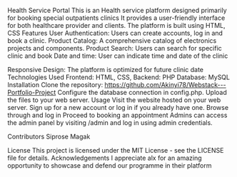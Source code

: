 Health Service Portal
This is an Health service platform designed primarily for booking special outpatients clinics It provides a user-friendly interface for both healthcare provider and clients. The platform is built using HTML, CSS
Features
User Authentication: Users can create accounts, log in and book a clinic.
Product Catalog: A comprehensive catalog of electronics projects and components.
Product Search: Users can search for specific clinic and book
Date and time: User can indicate time and date of the clinic

Responsive Design: The platform is optimized for future clinic date
Technologies Used
Frontend: HTML, CSS, 
Backend: PHP
Database: MySQL
Installation
Clone the repository: https://github.com/Akinyi78/Webstack---Portfolio-Project
Configure the database connection in config.php.
Upload the files to your web server.
Usage
Visit the website hosted on your web server.
Sign up for a new account or log in if you already have one.
Browse through and log in 
Proceed to booking an appointment
Admins can access the admin panel by visiting /admin and log in using admin credentials.

Contributors
Siprose Magak

License
This project is licensed under the MIT License - see the LICENSE file for details.
Acknowledgements
 I appreciate alx for an amazing opportunity to showcase and defend our programme in their platform
